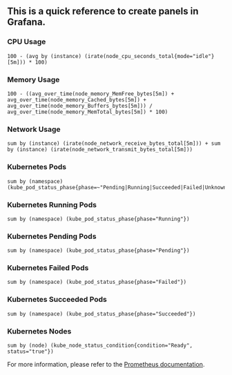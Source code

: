 ## This is a quick reference to create panels in Grafana. 

### CPU Usage
```
100 - (avg by (instance) (irate(node_cpu_seconds_total{mode="idle"}[5m])) * 100)
```

### Memory Usage
```
100 - ((avg_over_time(node_memory_MemFree_bytes[5m]) + avg_over_time(node_memory_Cached_bytes[5m]) + avg_over_time(node_memory_Buffers_bytes[5m])) / avg_over_time(node_memory_MemTotal_bytes[5m]) * 100)
```

### Network Usage
```
sum by (instance) (irate(node_network_receive_bytes_total[5m])) + sum by (instance) (irate(node_network_transmit_bytes_total[5m]))
```

### Kubernetes Pods
```
sum by (namespace) (kube_pod_status_phase{phase=~"Pending|Running|Succeeded|Failed|Unknown"})
```

### Kubernetes Running Pods 
```
sum by (namespace) (kube_pod_status_phase{phase="Running"})
```

### Kubernetes Pending Pods
```
sum by (namespace) (kube_pod_status_phase{phase="Pending"})
```

### Kubernetes Failed Pods
```
sum by (namespace) (kube_pod_status_phase{phase="Failed"})
```

### Kubernetes Succeeded Pods
```
sum by (namespace) (kube_pod_status_phase{phase="Succeeded"})
```

### Kubernetes Nodes
```
sum by (node) (kube_node_status_condition{condition="Ready", status="true"})
```

For more information, please refer to the [Prometheus documentation](https://prometheus.io/docs/prometheus/latest/querying/examples/#kubernetes-cluster-monitoring).